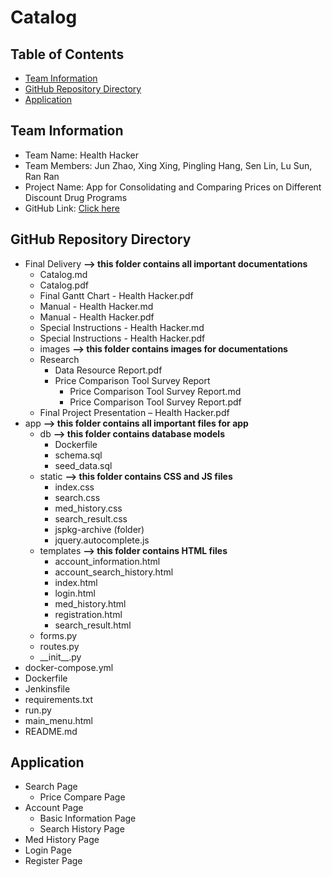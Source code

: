 # Catalog

## Table of Contents
* [Team Information](#team-information)
* [GitHub Repository Directory](#github-repository-directory)
* [Application](#application)



## Team Information
* Team Name: Health Hacker
* Team Members: Jun Zhao, Xing Xing, Pingling Hang, Sen Lin, Lu Sun, Ran Ran
* Project Name: App for Consolidating and Comparing Prices on Different Discount Drug Programs
* GitHub Link: [Click here](https://github.gatech.edu/gt-hit-spring2018/APP-FOR-CONSOLIDATING-AND-COMPARING-PRICES-ON-DIFFERENT-DISCOUNT-DRUG-PROGRAMS)



## GitHub Repository Directory

* Final Delivery          **--> this folder contains all important documentations**
    * Catalog.md 
    * Catalog.pdf
    * Final Gantt Chart - Health Hacker.pdf
    * Manual - Health Hacker.md
    * Manual - Health Hacker.pdf
    * Special Instructions - Health Hacker.md
    * Special Instructions - Health Hacker.pdf
    * images             **--> this folder contains images for documentations**
    * Research
        * Data Resource Report.pdf
        * Price Comparison Tool Survey Report
            * Price Comparison Tool Survey Report.md
            * Price Comparison Tool Survey Report.pdf
    * Final Project Presentation – Health Hacker.pdf
* app                   **--> this folder contains all important files for app**                                     
    * db                **--> this folder contains database models**
        * Dockerfile
        * schema.sql
        * seed_data.sql
    * static            **--> this folder contains CSS and JS files**
        * index.css
        * search.css
        * med_history.css
        * search_result.css
        * jspkg-archive (folder)
        * jquery.autocomplete.js
    * templates         **--> this folder contains HTML files**
        * account_information.html
        * account_search_history.html
        * index.html
        * login.html
        * med_history.html
        * registration.html
        * search_result.html
    * forms.py
    * routes.py
    * \_\_init\_\_.py
* docker-compose.yml
* Dockerfile
* Jenkinsfile
* requirements.txt
* run.py
* main_menu.html
* README.md



## Application

* Search Page
    * Price Compare Page
* Account Page
    * Basic Information Page
    * Search History Page
* Med History Page
* Login Page
* Register Page
